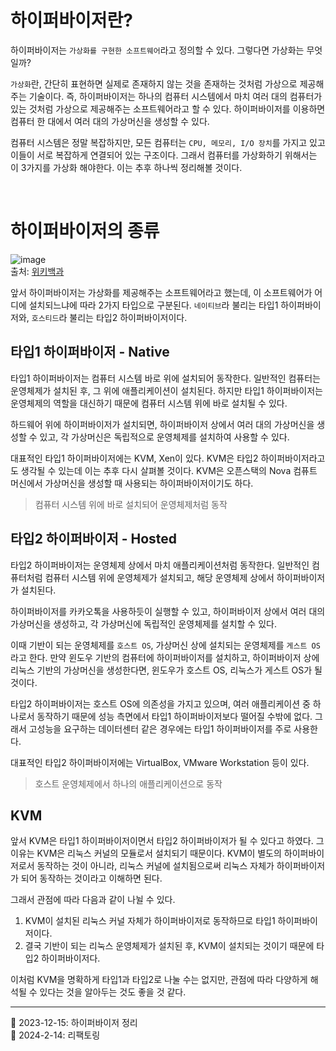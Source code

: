 # 하이퍼바이저란?

하이퍼바이저는 `가상화를 구현한 소프트웨어`라고 정의할 수 있다. 그렇다면 가상화는 무엇일까?

`가상화`란, 간단히 표현하면 실제로 존재하지 않는 것을 존재하는 것처럼 가상으로 제공해주는 기술이다. 즉, 하이퍼바이저는 하나의 컴퓨터 시스템에서 마치 여러 대의 컴퓨터가 있는 것처럼 가상으로 제공해주는 소프트웨어라고 할 수 있다. 하이퍼바이저를 이용하면 컴퓨터 한 대에서 여러 대의 가상머신을 생성할 수 있다.

컴퓨터 시스템은 정말 복잡하지만, 모든 컴퓨터는 `CPU, 메모리, I/O 장치`를 가지고 있고 이들이 서로 복잡하게 연결되어 있는 구조이다. 그래서 컴퓨터를 가상화하기 위해서는 이 3가지를 가상화 해야한다. 이는 추후 하나씩 정리해볼 것이다.

<br/>

# 하이퍼바이저의 종류

![image](https://github.com/Ohjiwoo-lab/TIL/assets/74577768/9b2ce0b5-7a74-42d0-a187-ffdfd9991626)   
출처: [위키백과](https://ko.wikipedia.org/wiki/%ED%95%98%EC%9D%B4%ED%8D%BC%EB%B0%94%EC%9D%B4%EC%A0%80)

앞서 하이퍼바이저는 가상화를 제공해주는 소프트웨어라고 했는데, 이 소프트웨어가 어디에 설치되느냐에 따라 2가지 타입으로 구분된다. `네이티브`라 불리는 타입1 하이퍼바이저와, `호스티드`라 불리는 타입2 하이퍼바이저이다.

## 타입1 하이퍼바이저 - Native

타입1 하이퍼바이저는 컴퓨터 시스템 바로 위에 설치되어 동작한다. 일반적인 컴퓨터는 운영체제가 설치된 후, 그 위에 애플리케이션이 설치된다. 하지만 타입1 하이퍼바이저는 운영체제의 역할을 대신하기 때문에 컴퓨터 시스템 위에 바로 설치될 수 있다.

하드웨어 위에 하이퍼바이저가 설치되면, 하이퍼바이저 상에서 여러 대의 가상머신을 생성할 수 있고, 각 가상머신은 독립적으로 운영체제를 설치하여 사용할 수 있다.

대표적인 타입1 하이퍼바이저에는 KVM, Xen이 있다. KVM은 타입2 하이퍼바이저라고도 생각될 수 있는데 이는 추후 다시 살펴볼 것이다. KVM은 오픈스택의 Nova 컴퓨트 머신에서 가상머신을 생성할 때 사용되는 하이퍼바이저이기도 하다.

> 컴퓨터 시스템 위에 바로 설치되어 운영체제처럼 동작

## 타입2 하이퍼바이저 - Hosted

타입2 하이퍼바이저는 운영체제 상에서 마치 애플리케이션처럼 동작한다. 일반적인 컴퓨터처럼 컴퓨터 시스템 위에 운영체제가 설치되고, 해당 운영체제 상에서 하이퍼바이저가 설치된다.

하이퍼바이저를 카카오톡을 사용하듯이 실행할 수 있고, 하이퍼바이저 상에서 여러 대의 가상머신을 생성하고, 각 가상머신에 독립적인 운영체제를 설치할 수 있다.

이때 기반이 되는 운영체제를 `호스트 OS`, 가상머신 상에 설치되는 운영체제를 `게스트 OS`라고 한다. 만약 윈도우 기반의 컴퓨터에 하이퍼바이저를 설치하고, 하이퍼바이저 상에 리눅스 기반의 가상머신을 생성한다면, 윈도우가 호스트 OS, 리눅스가 게스트 OS가 될 것이다.

타입2 하이퍼바이저는 호스트 OS에 의존성을 가지고 있으며, 여러 애플리케이션 중 하나로서 동작하기 때문에 성능 측면에서 타입1 하이퍼바이저보다 떨어질 수밖에 없다. 그래서 고성능을 요구하는 데이터센터 같은 경우에는 타입1 하이퍼바이저를 주로 사용한다.

대표적인 타입2 하이퍼바이저에는 VirtualBox, VMware Workstation 등이 있다.

> 호스트 운영체제에서 하나의 애플리케이션으로 동작

## KVM

앞서 KVM은 타입1 하이퍼바이저이면서 타입2 하이퍼바이저가 될 수 있다고 하였다. 그 이유는 KVM은 리눅스 커널의 모듈로서 설치되기 때문이다. KVM이 별도의 하이퍼바이저로서 동작하는 것이 아니라, 리눅스 커널에 설치됨으로써 리눅스 자체가 하이퍼바이저가 되어 동작하는 것이라고 이해하면 된다.

그래서 관점에 따라 다음과 같이 나뉠 수 있다.
1. KVM이 설치된 리눅스 커널 자체가 하이퍼바이저로 동작하므로 타입1 하이퍼바이저이다.
2. 결국 기반이 되는 리눅스 운영체제가 설치된 후, KVM이 설치되는 것이기 때문에 타입2 하이퍼바이저다.

이처럼 KVM을 명확하게 타입1과 타입2로 나눌 수는 없지만, 관점에 따라 다양하게 해석될 수 있다는 것을 알아두는 것도 좋을 것 같다.

<hr/>

📌 2023-12-15: 하이퍼바이저 정리   
📌 2024-2-14: 리팩토링